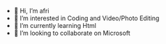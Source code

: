 - 👋 Hi, I’m afri
- 👀 I’m interested in Coding and Video/Photo Editing
- 🌱 I’m currently learning Html
- 💞️ I’m looking to collaborate on Microsoft

<!---
mohammedafri/mohammedafri is a ✨ special ✨ repository because its `README.md` (this file) appears on your GitHub profile.
You can click the Preview link to take a look at your changes.
--->
